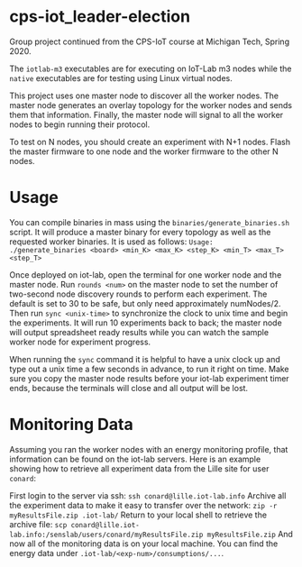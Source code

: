 # cps-iot_leader-election

Group project continued from the CPS-IoT course at Michigan Tech, Spring 2020.

The `iotlab-m3` executables are for executing on IoT-Lab m3 nodes while the `native` executables are for testing using Linux virtual nodes.

This project uses one master node to discover all the worker nodes. The master node generates an overlay topology for the worker nodes and sends them that information. Finally, the master node will signal to all the worker nodes to begin running their protocol. 

To test on N nodes, you should create an experiment with N+1 nodes. Flash the master firmware to one node and the worker firmware to the other N nodes.

# Usage

You can compile binaries in mass using the `binaries/generate_binaries.sh` script. It will produce a master binary for every topology as well as the requested worker binaries. 
It is used as follows: `Usage: ./generate_binaries <board> <min_K> <max_K> <step_K> <min_T> <max_T> <step_T>`

Once deployed on iot-lab, open the terminal for one worker node and the master node. Run `rounds <num>` on the master node to set the number of two-second node discovery rounds to perform each experiment. The default is set to 30 to be safe, but only need approximately numNodes/2. Then run `sync <unix-time>` to synchronize the clock to unix time and begin the experiments. It will run 10 experiments back to back; the master node will output spreadsheet ready results while you can watch the sample worker node for experiment progress.

When running the `sync` command it is helpful to have a unix clock up and type out a unix time a few seconds in advance, to run it right on time. Make sure you copy the master node results before your iot-lab experiment timer ends, because the terminals will close and all output will be lost.

# Monitoring Data

Assuming you ran the worker nodes with an energy monitoring profile, that information can be found on the iot-lab servers. Here is an example showing how to retrieve all experiment data from the Lille site for user `conard`:

First login to the server via ssh:
`ssh conard@lille.iot-lab.info`
Archive all the experiment data to make it easy to transfer over the network:
`zip -r myResultsFile.zip .iot-lab/`
Return to your local shell to retrieve the archive file:
`scp conard@lille.iot-lab.info:/senslab/users/conard/myResultsFile.zip myResultsFile.zip`
And now all of the monitoring data is on your local machine. You can find the energy data under `.iot-lab/<exp-num>/consumptions/...`.
